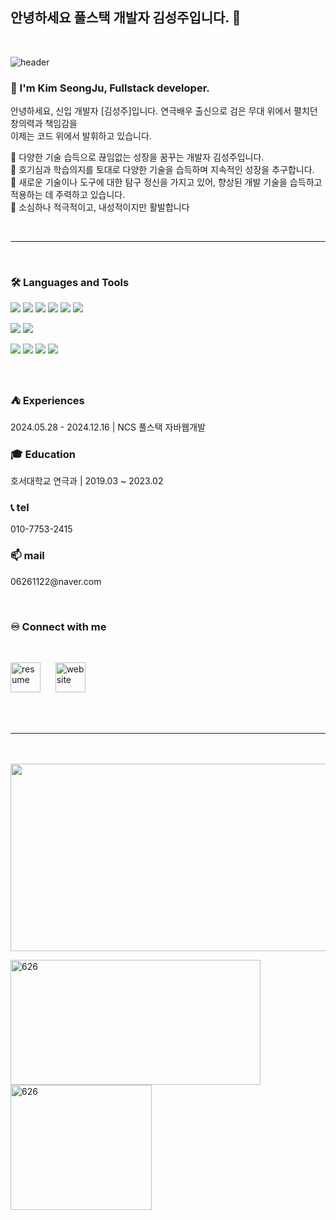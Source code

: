 ## 안녕하세요 풀스택 개발자 김성주입니다. 👋

<!-- 
![header](https://capsule-render.vercel.app/api?type=waving&color=0:ca848a,100:ffbe98&height=250&section=header&text=Welcome!😊&desc=This%20is%20Git&fontSize=60&animation=fadeIn&fontColor=fff)
-->
<br>
                   
  
![header](https://capsule-render.vercel.app/api?type=waving&color=_hexcode:FEF4E0&height=300&section=header&text=Kim&nbsp;SeongJu&fontColor=ffffff&fontAlign=33&fontSize=90&animation=fadeIn&fontAlignY=40)


### 🙋 I'm Kim SeongJu, Fullstack developer. 

안녕하세요, 신입 개발자 <span fontWeight="700px">[김성주]</span>입니다. 연극배우 출신으로 검은 무대 위에서 펼치던 창의력과 책임감을 <br>
이제는 코드 위에서 발휘하고 있습니다.


🔅 다양한 기술 습득으로 끊임없는 성장을 꿈꾸는 개발자 김성주입니다. <br>
🔅 호기심과 학습의지를 토대로 다양한 기술을 습득하며 지속적인 성장을 추구합니다.  <br>
🔅 새로운 기술이나 도구에 대한 탐구 정신을 가지고 있어, 향상된 개발 기술을 습득하고 적용하는 데 주력하고 있습니다. <br>
🔅 소심하나 적극적이고, 내성적이지만 활발합니다 

<br>
<hr>
<br>

### 🛠 Languages and Tools
<p>
  <img src="https://img.shields.io/badge/HTML5-E34F26?style=flat-square&logo=html5&logoColor=fff"/>
  <img src="https://img.shields.io/badge/CSS3-1572B6?style=flat-square&logo=css3&logoColor=fff"/> 
  <img src="https://img.shields.io/badge/JavaScript-F7DF1E?style=flat-square&logo=JavaScript&logoColor=fff"/> 
  <img src="https://img.shields.io/badge/jQuery-0769AD?style=flat-square&logo=jQuery&logoColor=fff"/> 
  <img src="https://img.shields.io/badge/React-61DAFB?style=flat-square&logo=React&logoColor=fff"/>
  <img src="https://img.shields.io/badge/Spring-6DB33F?style=flat-square&logo=spring&logoColor=fff"/>
</p>
<p>
  <img src="https://img.shields.io/badge/Oracle-F80000?style=flat-square&logo=Oracle&logoColor=4479A1"/> 
  <img src="https://img.shields.io/badge/JAVA-8F0000?style=flat-square&logo=Java&logoColor=4479A1"/>
</p>
<p>
  <img src="https://img.shields.io/badge/GitHub-gray?style=flat-square&logo=GitHub&logoColor=black"/> 
  <img src="https://img.shields.io/badge/Git-blue?style=flat-square&logo=Git&logoColor=F05032"/> 
  <img src="https://img.shields.io/badge/Visual Studio Code-007ACC?style=flat-square&logo=visualstudiocode&logoColor=#007ACC"/> 
  <img src="https://img.shields.io/badge/Eclipse IDE-2C2255?style=flat-square&logo=eclipseide&logoColor=#fff"/> 
</p>

<br>


### ⛺ Experiences                                                         
<p> 2024.05.28 - 2024.12.16 | NCS 풀스택 자바웹개발</p>
                                                                                            
                                                                                      
### 🎓 Education
<p> 호서대학교 연극과 |  2019.03 ~ 2023.02 </p>


### 📞 tel 
<p>010-7753-2415</p>

                                                                                 
### 📫  mail
<p>06261122@naver.com</p>
<br>

### ♾️ Connect with me
<br>

[<img  title="resume" width="48px" src="https://img.icons8.com/color/48/000000/blog.png"/>](http://jojujo.dothome.co.kr/resume_portfol)   &nbsp;&nbsp;&nbsp;&nbsp;&nbsp;[<img title="website" width="48px" src="https://img.icons8.com/?size=100&id=102562&format=png&color=000000"/>](https://626ju.modoo.at)

<br>
<br>
<hr>
<br><br>


<a href="https://github.com/devxb/gitanimals">
<img
  src="https://render.gitanimals.org/farms/626-ju"
  width="600"
  height="300"
/>
</a>
<p>
<img width="400px" height="200px" paddingRight="0px"  align="left" src="https://github-readme-stats.vercel.app/api?username=626-ju&show_icons=true&locale=en&theme=moltack" alt="626" />
<img marginTop="0px" marginLeft="0px" width="226px" height="200px" align="left" src="https://github-readme-stats.vercel.app/api/top-langs/?username=626-ju&layout=normal&theme=solarized-light&card_width=200" alt="626" />
</p>

<br>


<br>
<br>


